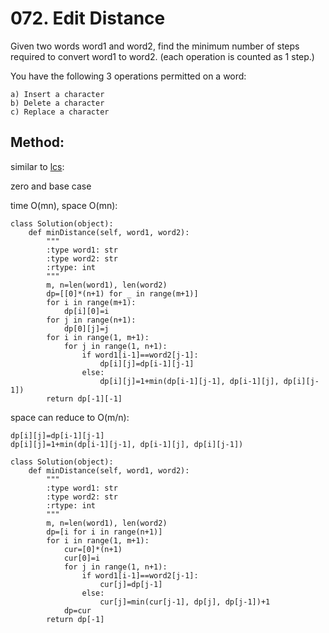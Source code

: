 # 072. Edit Distance

Given two words word1 and word2, find the minimum number of steps required to convert word1 to word2. (each operation is counted as 1 step.)

You have the following 3 operations permitted on a word:

    a) Insert a character
    b) Delete a character
    c) Replace a character
    
## Method:

similar to [lcs](https://www.geeksforgeeks.org/longest-common-subsequence/):

zero and base case

time O(mn), space O(mn):

    class Solution(object):
        def minDistance(self, word1, word2):
            """
            :type word1: str
            :type word2: str
            :rtype: int
            """
            m, n=len(word1), len(word2)
            dp=[[0]*(n+1) for _ in range(m+1)]
            for i in range(m+1):
                dp[i][0]=i
            for j in range(n+1):
                dp[0][j]=j
            for i in range(1, m+1):
                for j in range(1, n+1):
                    if word1[i-1]==word2[j-1]:
                        dp[i][j]=dp[i-1][j-1]
                    else:
                        dp[i][j]=1+min(dp[i-1][j-1], dp[i-1][j], dp[i][j-1])
            return dp[-1][-1]
            
space can reduce to O(m/n):

    dp[i][j]=dp[i-1][j-1]
    dp[i][j]=1+min(dp[i-1][j-1], dp[i-1][j], dp[i][j-1])
    
    class Solution(object):
        def minDistance(self, word1, word2):
            """
            :type word1: str
            :type word2: str
            :rtype: int
            """
            m, n=len(word1), len(word2)
            dp=[i for i in range(n+1)]
            for i in range(1, m+1):
                cur=[0]*(n+1)
                cur[0]=i
                for j in range(1, n+1):
                    if word1[i-1]==word2[j-1]:
                        cur[j]=dp[j-1]
                    else:
                        cur[j]=min(cur[j-1], dp[j], dp[j-1])+1
                dp=cur
            return dp[-1]